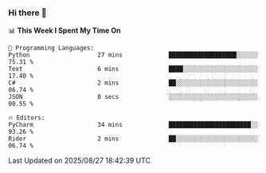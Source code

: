 ### Hi there 👋

<!--
**asdf12303116/asdf12303116** is a ✨ _special_ ✨ repository because its `README.md` (this file) appears on your GitHub profile.

Here are some ideas to get you started:

- 🔭 I’m currently working on ...
- 🌱 I’m currently learning ...
- 👯 I’m looking to collaborate on ...
- 🤔 I’m looking for help with ...
- 💬 Ask me about ...
- 📫 How to reach me: ...
- 😄 Pronouns: ...
- ⚡ Fun fact: ...
-->

<!--START_SECTION:waka-->
📊 **This Week I Spent My Time On** 

```text
💬 Programming Languages: 
Python                   27 mins             ███████████████████░░░░░░   75.31 % 
Text                     6 mins              ████░░░░░░░░░░░░░░░░░░░░░   17.40 % 
C#                       2 mins              ██░░░░░░░░░░░░░░░░░░░░░░░   06.74 % 
JSON                     0 secs              ░░░░░░░░░░░░░░░░░░░░░░░░░   00.55 % 

🔥 Editors: 
PyCharm                  34 mins             ███████████████████████░░   93.26 % 
Rider                    2 mins              ██░░░░░░░░░░░░░░░░░░░░░░░   06.74 % 
```


 Last Updated on 2025/08/27 18:42:39 UTC
<!--END_SECTION:waka-->
